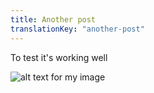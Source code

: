 ```yaml
---
title: Another post
translationKey: "another-post"
---
```

To test it's working well

![alt text for my image](https://images.unsplash.com/photo-1584598147860-91176b269d74?ixlib=rb-1.2.1&auto=format&fit=crop&w=1000&q=80 "Image Title Text")